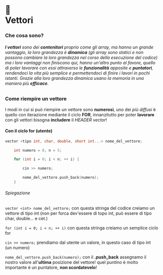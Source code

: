 # :dizzy: <br /> Vettori

### Che cosa sono?

###### **I vettori** sono dei **contenitori** proprio come gli array, ma hanno un grande vantaggio, la loro grandezza è **dinamica** *(gli array sono statici e non possono cambiare la loro grandezza nel corso della esecuzione del codice)* ma i loro vantaggi non finiscono qui, hanno un'altro punto al favore, quello di poter lavorare con essi attraverso le **funzionalità** apposite e **puntatori**, rendendoci la vita più semplice e permettendoci di finire i lavori in pochi istanti. Grazie alla loro grandezza dinamica usano la memoria in una maniera più **efficace**.


### Come riempire un vettore <br />

I modi in cui si può riempire un vettore sono **numerosi**, uno dei *più diffusi* è quello con iterazione mediante il ciclo **FOR**, innanzitutto per poter **lavorare** con gli vettori bisogna **includere** il *HEADER vector*!

#### Con il ciclo for (utente)

```cpp
vector <tipo int, char, double, short int...> nome_del_vettore;
	
	int numero = 0, n = 5;
	
	for (int i = 0; i < n; ++ i) {
		
		cin >> numero;
		
		nome_del_vettore.push_back(numero);
	}
```

###### Spiegazione

`vector <int> nome_del_vettore;` con questa stringa del codice creiamo un vettore di tipo int (non per forca dev'essere di topo int, può essere di tipo char, double... e cet.)

`for (int i = 0; i < n; ++ i)` con questa stringa creiamo un semplice ciclo for

`cin >> numero;` prendiamo dal utente un valore, in questo caso di tipo int (un numero)

`nome_del_vettore.push_back(numero);` con il **.push_back** assegnamo il nostro valore all'**ultima** posizione del vettore! quel puntino è molto importante è un puntatore, **non scordatevelo**!